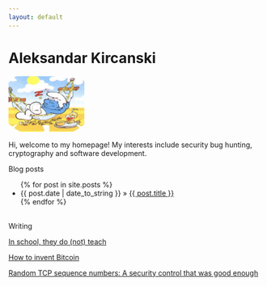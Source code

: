 ```yaml
---
layout: default
---
```


# Aleksandar Kircanski

<img src="images/smurf2.jpg" width="150" height="110" alt="hi" class="inline"/>

Hi, welcome to my homepage! My interests include security bug hunting, cryptography and software development.

Blog posts

<ul class="posts">
{% for post in site.posts %}
  <li><span class="hero">{{ post.date | date_to_string }}</span> &raquo; <a href="{{ post.url }}">{{ post.title }}</a></li>
{% endfor %}
</ul> 


<br>
Writing

<a href="./in-school-they-do-not-teach">In school, they do (not) teach</a> 

<a href="./how-to-invent-bitcoin">How to invent Bitcoin</a> 

<a href="./tcp-spoofing">Random TCP sequence numbers: A security control that was good enough</a>
